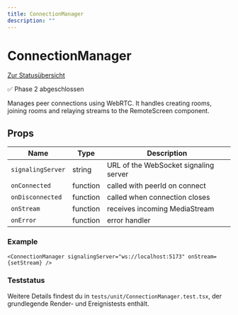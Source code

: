 ```yaml
---
title: ConnectionManager
description: ""
---
```

# ConnectionManager

[Zur Statusübersicht](./status.md)

✅ Phase 2 abgeschlossen

Manages peer connections using WebRTC. It handles creating rooms, joining rooms and relaying streams to the RemoteScreen component.

## Props

| Name | Type | Description |
| --- | --- | --- |
| `signalingServer` | string | URL of the WebSocket signaling server |
| `onConnected` | function | called with peerId on connect |
| `onDisconnected` | function | called when connection closes |
| `onStream` | function | receives incoming MediaStream |
| `onError` | function | error handler |

### Example

```tsx
<ConnectionManager signalingServer="ws://localhost:5173" onStream={setStream} />
```

### Teststatus

Weitere Details findest du in `tests/unit/ConnectionManager.test.tsx`, der grundlegende Render- und Ereignistests enthält.
